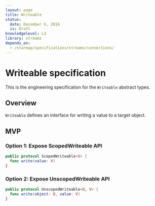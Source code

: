```yaml
---
layout: page
title: Writeable
status:
  date: December 6, 2016
  is: Draft
knowledgelevel: L3
library: streams
depends_on:
  - /starmap/specifications/streams/connections/
---
```


# Writeable specification

This is the engineering specification for the `Writeable` abstract types.

## Overview

`Writeable` defines an interface for writing a value to a target object.

## MVP

### Option 1: Expose ScopedWriteable API

```swift
public protocol ScopedWriteable<V> {
  func write(value: V)
}
```

### Option 2: Expose UnscopedWriteable API

```swift
public protocol UnscopedWriteable<O, V> {
  func write(object: O, value: V)
}
```
